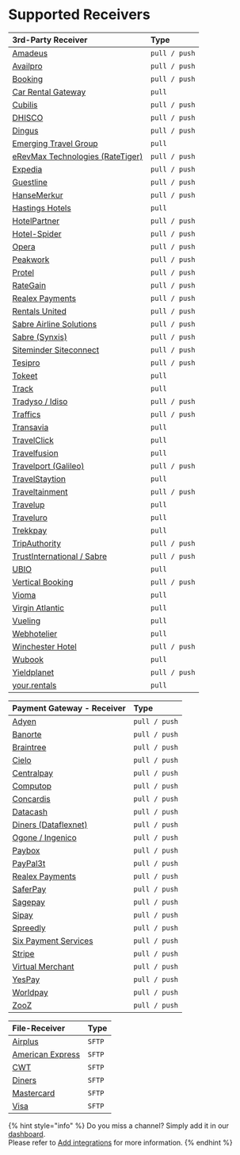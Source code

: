 # Supported Receivers



| 3rd-Party Receiver | Type |
| :--- | :--- |
| [Amadeus](https://amadeus.com) | `pull / push` |
| [Availpro](http://site.availpro.com/) | `pull / push` |
| [Booking](https://www.booking.com/) | `pull / push` |
| [Car Rental Gateway](https://www.carrentalgateway.com/) | `pull` |
| [Cubilis](http://www.cubilis.com/) | `pull / push` |
| [DHISCO](http://www.dhisco.com/) | `pull / push` |
| [Dingus](https://www.dingus-services.com/en/) | `pull / push` |
| [Emerging Travel Group](https://www.emergingtravel.com/) | `pull` |
| [eRevMax Technologies \(RateTiger\)](http://www.erevmax.com/) | `pull / push` |
| [Expedia](https://www.expedia.com/) | `pull / push` |
| [Guestline](https://www.guestline.com/) | `pull / push` |
| [HanseMerkur](https://www.hansemerkur.de/) | `pull / push` |
| [Hastings Hotels](https://www.hastingshotels.com/) | `pull` |
| [HotelPartner](http://www.hotelpartner-ym.com/en/) | `pull / push` |
| [Hotel-Spider](http://www.hotel-spider.com/en/) | `pull / push` |
| [Opera](https://www.oracle.com/industries/hospitality/products/opera-cloud-services.html) | `pull / push` |
| [Peakwork](http://www.peakwork.com/) | `pull / push` |
| [Protel](http://www.protel.net/de/) | `pull / push` |
| [RateGain](http://rategain.com/) | `pull / push` |
| [Realex Payments](https://www.realexpayments.com/) | `pull / push` |
| [Rentals United](https://rentalsunited.com/de/) | `pull / push` |
| [Sabre Airline Solutions](https://www.sabreairlinesolutions.com/home/) | `pull / push` |
| [Sabre \(Synxis\)](https://reservations.synxis.com/) | `pull / push` |
| [Siteminder Siteconnect ](http://www.siteminder.com/) | `pull / push` |
| [Tesipro](http://tesipro.com/) | `pull / push` |
| [Tokeet](https://www.tokeet.com/) | `pull` |
| [Track](https://trackhs.com/) | `pull` |
| [Tradyso / Idiso](https://www.idiso.com/de/index.html) | `pull / push` |
| [Traffics](http://www.traffics.travel/) | `pull / push` |
| [Transavia](https://www.transavia.com/) | `pull` |
| [TravelClick](https://www.travelclick.com/) | `pull` |
| [Travelfusion](https://travelfusion.com/) | `pull` |
| [Travelport \(Galileo\)](https://www.travelport.com) | `pull / push` |
| [TravelStaytion](https://www.travelstaytion.com/) | `pull` |
| [Traveltainment](http://www.traveltainment.de/) | `pull / push` |
| [Travelup](https://www.travelup.com/) | `pull` |
| [Traveluro](https://www.traveluro.com/) | `pull` |
| [Trekkpay](https://www.trekksoft.com/) | `pull` |
| [TripAuthority](http://www.alliancereservations.com/xml-web-services.html) | `pull / push` |
| [TrustInternational / Sabre](http://www.trustinternational.com/) | `pull / push` |
| [UBIO](https://automation.cloud/) | `pull` |
| [Vertical Booking](https://www.verticalbooking.com/en/index.html?force_language=1) | `pull / push` |
| [Vioma](https://www.vioma.de/) | `pull` |
| [Virgin Atlantic](https://www.virginatlantic.com/) | `pull` |
| [Vueling](https://www.vueling.com/) | `pull` |
| [Webhotelier](https://www.webhotelier.net/) | `pull` |
| [Winchester Hotel](http://www.thewinchesterhotel.co.uk/) | `pull / push` |
| [Wubook](https://en.wubook.net/) | `pull` |
| [Yieldplanet](https://www.yieldplanet.com/) | `pull / push` |
| [your.rentals](https://your.rentals/) | `pull` |

| Payment Gateway - Receiver | Type |
| :--- | :--- |
| [Adyen](https://www.adyen.com/) | `pull / push` |
| [Banorte](https://www.banorte.com/wps/portal/gfb/Home/inicio/!ut/p/a1/hc7LDoIwEAXQb3HBlo5QEN01kPCM-IgRujFgasFUSgDh90XixsTH7O7k3MwgihJEq6wvedaVssrEM1Pz5Gpzy9NtCGMn1IH4W-OwwxsXO8YI0hHAlyHwr39EdCK2Szy8iABi7GpArHWA98ZSA998gR8nAkS5kPn0bkqqXLc4og27sIY16r0Z10XX1e1KAQWGYVC5lFww9Vwo8KlRyLZDyRtE9S2BqyH6iMxmD9c73J8!/dl5/d5/L2dBISEvZ0FBIS9nQSEh/) | `pull / push` |
| [Braintree](https://www.braintreepayments.com/) | `pull / push` |
| [Cielo](http://www.cielo.com.br/) | `pull / push` |
| [Centralpay](https://www.centralpay.eu/fr/) | `pull / push` |
| [Computop](https://www.computop.com/de/) | `pull / push` |
| [Concardis](https://www.concardis.com/) | `pull / push` |
| [Datacash](http://www.mastercard.com/gateway/) | `pull / push` |
| [Diners \(Dataflexnet\)](https://www.dinersclub.com/) | `pull / push` |
| [Ogone / Ingenico](https://ingenico.co.uk/epayments) | `pull / push` |
| [Paybox](http://www1.paybox.com/?lang=en) | `pull / push` |
| [PayPal3t](https://www.paypal.com/us/webapps/mpp/home) | `pull / push` |
| [Realex Payments](https://www.realexpayments.com/) | `pull / push` |
| [SaferPay](https://www.six-payment-services.com/en/site/e-commerce/home.html) | `pull / push` |
| [Sagepay](http://www.sagepay.co.uk/) | `pull / push` |
| [Sipay](http://www.sipay.es/en/) | `pull / push` |
| [Spreedly](https://www.spreedly.com/) | `pull / push` |
| [Six Payment Services](https://www.six-payment-services.com/en/home.html) | `pull / push` |
| [Stripe](https://stripe.com/de) | `pull / push` |
| [Virtual Merchant](https://www.myvirtualmerchant.com/VirtualMerchant/) | `pull / push` |
| [YesPay](http://yespay.co.in/) | `pull / push` |
| [Worldpay](http://www.worldpay.com/) | `pull / push` |
| [ZooZ](https://www.zooz.com/) | `pull / push` |

| File-Receiver | Type |
| :--- | :--- |
| [Airplus](https://www.airplus.com) | `SFTP` |
| [American Express](https://www.americanexpress.com) | `SFTP` |
| [CWT](https://www.mycwt.com/) | `SFTP` |
| [Diners](https://www.dinersclub.com/) | `SFTP` |
| [Mastercard](https://www.mastercard.com) | `SFTP` |
| [Visa](www.visa.com) | `SFTP` |

{% hint style="info" %}
Do you miss a channel? Simply add it in our [dashboard](https://dashboard.pci-proxy.com/signup).   
Please refer to [Add integrations](../guides/pci-proxy-dashboard/add-integrations.md) for more information. 
{% endhint %}

